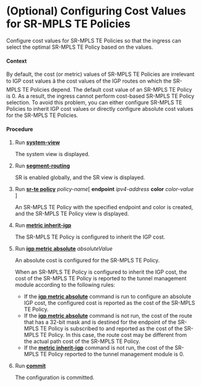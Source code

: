 (Optional) Configuring Cost Values for SR-MPLS TE Policies
==========================================================

Configure cost values for SR-MPLS TE Policies so that the ingress can select the optimal SR-MPLS TE Policy based on the values.

#### Context

By default, the cost (or metric) values of SR-MPLS TE Policies are irrelevant to IGP cost values â the cost values of the IGP routes on which the SR-MPLS TE Policies depend. The default cost value of an SR-MPLS TE Policy is 0. As a result, the ingress cannot perform cost-based SR-MPLS TE Policy selection. To avoid this problem, you can either configure SR-MPLS TE Policies to inherit IGP cost values or directly configure absolute cost values for the SR-MPLS TE Policies.


#### Procedure

1. Run [**system-view**](cmdqueryname=system-view)
   
   
   
   The system view is displayed.
2. Run [**segment-routing**](cmdqueryname=segment-routing)
   
   
   
   SR is enabled globally, and the SR view is displayed.
3. Run [**sr-te policy**](cmdqueryname=sr-te+policy) *policy-name*[ **endpoint** *ipv4-address* **color** *color-value* ]
   
   
   
   An SR-MPLS TE Policy with the specified endpoint and color is created, and the SR-MPLS TE Policy view is displayed.
4. Run [**metric inherit-igp**](cmdqueryname=metric+inherit-igp)
   
   
   
   The SR-MPLS TE Policy is configured to inherit the IGP cost.
5. Run [**igp metric absolute**](cmdqueryname=igp+metric+absolute) *absoluteValue*
   
   
   
   An absolute cost is configured for the SR-MPLS TE Policy.
   
   
   
   When an SR-MPLS TE Policy is configured to inherit the IGP cost, the cost of the SR-MPLS TE Policy is reported to the tunnel management module according to the following rules:
   
   * If the [**igp metric absolute**](cmdqueryname=igp+metric+absolute) command is run to configure an absolute IGP cost, the configured cost is reported as the cost of the SR-MPLS TE Policy.
   * If the [**igp metric absolute**](cmdqueryname=igp+metric+absolute) command is not run, the cost of the route that has a 32-bit mask and is destined for the endpoint of the SR-MPLS TE Policy is subscribed to and reported as the cost of the SR-MPLS TE Policy. In this case, the route cost may be different from the actual path cost of the SR-MPLS TE Policy.
   * If the [**metric inherit-igp**](cmdqueryname=metric+inherit-igp) command is not run, the cost of the SR-MPLS TE Policy reported to the tunnel management module is 0.
6. Run [**commit**](cmdqueryname=commit)
   
   
   
   The configuration is committed.